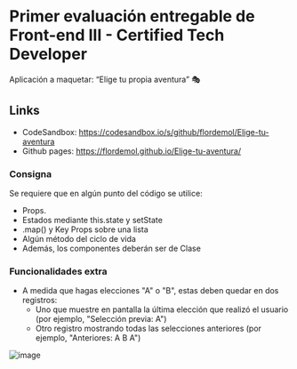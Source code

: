 # Primer evaluación entregable de Front-end III - Certified Tech Developer

Aplicación a maquetar: “Elige tu propia aventura” 🎭

## Links
* CodeSandbox: https://codesandbox.io/s/github/flordemol/Elige-tu-aventura
* Github pages: https://flordemol.github.io/Elige-tu-aventura/

### Consigna
Se requiere que en algún punto del código se utilice:
* Props.
* Estados mediante this.state y setState
* .map() y Key Props sobre una lista
* Algún método del ciclo de vida
* Además, los componentes deberán ser de Clase

### Funcionalidades extra
* A medida que hagas elecciones "A" o "B", estas deben quedar en dos registros:
  + Uno que muestre en pantalla la última elección que realizó el usuario (por ejemplo, "Selección previa: A")
  + Otro registro mostrando todas las selecciones anteriores (por ejemplo, "Anteriores: A B A")

![image](https://user-images.githubusercontent.com/54426004/132793433-cd7b1062-0382-4425-82d6-fa5810398e19.png)
